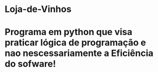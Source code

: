 ﻿# Loja-de-Vinhos
# Programa em python que visa praticar lógica de programação e nao nescessariamente a Eficiência do sofware!
